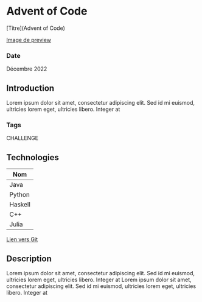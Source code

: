 # Advent of Code

[Titre](Advent of Code)

[Image de preview](https://cdn.discordapp.com/attachments/814908646138970122/1193509441941798973/image.png?ex=65acf949&is=659a8449&hm=72640be9e6dc939c4748c71664b4bc34feb7da02102e8bf797e3050871b2092b&)

### Date

Décembre 2022

## Introduction

Lorem ipsum dolor sit amet, consectetur adipiscing elit. Sed id mi euismod, ultricies lorem eget, ultricies libero. Integer at

### Tags

CHALLENGE

## Technologies

| Nom     |
| ------- |
| Java    |
| Python  |
| Haskell |
| C++     |
| Julia   |

[Lien vers Git](https://github.com/Eric-Philippe/Advent-Of-Code-2022)

## Description

Lorem ipsum dolor sit amet, consectetur adipiscing elit. Sed id mi euismod, ultricies lorem eget, ultricies libero. Integer at
Lorem ipsum dolor sit amet, consectetur adipiscing elit. Sed id mi euismod, ultricies lorem eget, ultricies libero. Integer at
